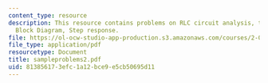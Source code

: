 ```yaml
---
content_type: resource
description: This resource contains problems on RLC circuit analysis, transfer function,
  Block Diagram, Step response.
file: https://ol-ocw-studio-app-production.s3.amazonaws.com/courses/2-003-modeling-dynamics-and-control-i-spring-2005/813856173efc1a12bce9e5cb50695d11_sampleproblems2.pdf
file_type: application/pdf
resourcetype: Document
title: sampleproblems2.pdf
uid: 81385617-3efc-1a12-bce9-e5cb50695d11
---
```

